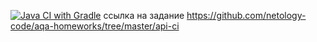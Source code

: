[![Java CI with Gradle](https://github.com/Syrdarja/Unit2/actions/workflows/gradle.yml/badge.svg)](https://github.com/Syrdarja/Unit2/actions/workflows/gradle.yml)
ссылка на задание https://github.com/netology-code/aqa-homeworks/tree/master/api-ci
